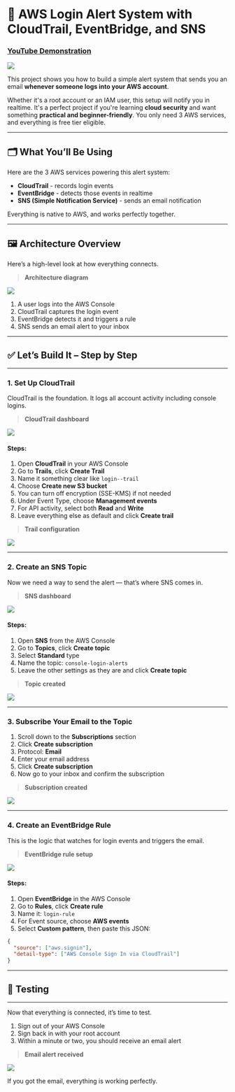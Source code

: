 # 🔐 AWS Login Alert System with CloudTrail, EventBridge, and SNS

### [YouTube Demonstration](https://youtu.be/MEgc0qQ3yKE?si=HoNtiARV6MqGkeMB)

<img src="https://github.com/user-attachments/assets/ad9a98a4-c9a2-45ef-ba37-8115876fe859"/>

This project shows you how to build a simple alert system that sends you an email **whenever someone logs into your AWS account**.

Whether it's a root account or an IAM user, this setup will notify you in realtime. It's a perfect project if you're learning **cloud security** and want something **practical and beginner-friendly**. You only need 3 AWS services, and everything is free tier eligible.

---

## 🗂️ What You’ll Be Using

Here are the 3 AWS services powering this alert system:

- **CloudTrail** - records login events  
- **EventBridge** - detects those events in realtime  
- **SNS (Simple Notification Service)** - sends an email notification  

Everything is native to AWS, and works perfectly together.

---

## 🖼️ Architecture Overview

Here’s a high-level look at how everything connects.

> **Architecture diagram**  
<img src="https://github.com/user-attachments/assets/b9065460-c314-4a0e-9fc5-58a001f6751d"/>



1. A user logs into the AWS Console  
2. CloudTrail captures the login event  
3. EventBridge detects it and triggers a rule  
4. SNS sends an email alert to your inbox

---

## ✅ Let’s Build It – Step by Step

---

### 1. Set Up CloudTrail

CloudTrail is the foundation. It logs all account activity including console logins.

> **CloudTrail dashboard**  
<img src="https://github.com/user-attachments/assets/98cb7212-4761-4eb6-adbc-c72a32c69dda"/>


#### Steps:

1. Open **CloudTrail** in your AWS Console  
2. Go to **Trails**, click **Create Trail**  
3. Name it something clear like `login--trail`  
4. Choose **Create new S3 bucket**  
5. You can turn off encryption (SSE-KMS) if not needed  
6. Under Event Type, choose **Management events**  
7. For API activity, select both **Read** and **Write**  
8. Leave everything else as default and click **Create trail**

> **Trail configuration** 
<img src="https://github.com/user-attachments/assets/c32cf4c6-b502-4e1c-8e25-9711efa5aa19"/>


---

### 2. Create an SNS Topic

Now we need a way to send the alert — that’s where SNS comes in.

> **SNS dashboard**   
<img src="https://github.com/user-attachments/assets/02ad9446-2e92-49f3-9959-c303b19aefcc"/>


#### Steps:

1. Open **SNS** from the AWS Console  
2. Go to **Topics**, click **Create topic**  
3. Select **Standard** type  
4. Name the topic: `console-login-alerts`  
5. Leave the other settings as they are and click **Create topic**

> **Topic created** 
<img src="https://github.com/user-attachments/assets/c1b6449d-57c4-455f-8c38-97e6eae61ebb"/>


---

### 3. Subscribe Your Email to the Topic

1. Scroll down to the **Subscriptions** section  
2. Click **Create subscription**  
3. Protocol: **Email**  
4. Enter your email address  
5. Click **Create subscription**  
6. Now go to your inbox and confirm the subscription

> **Subscription created**  
<img src="https://github.com/user-attachments/assets/5b1bc203-9ff7-45cd-afff-aaa00e4e0fc9"/>


---

### 4. Create an EventBridge Rule

This is the logic that watches for login events and triggers the email.

> **EventBridge rule setup**   
<img src="https://github.com/user-attachments/assets/0613a303-e5df-4ea7-bef8-0bcbfb55b03d"/>

#### Steps:

1. Open **EventBridge** in the AWS Console  
2. Go to **Rules**, click **Create rule**  
3. Name it: `login-rule`  
4. For Event source, choose **AWS events**  
5. Select **Custom pattern**, then paste this JSON:

```json
{
  "source": ["aws.signin"],
  "detail-type": ["AWS Console Sign In via CloudTrail"]
}
```
---

## 🧪 Testing

---
Now that everything is connected, it’s time to test.

1. Sign out of your AWS Console
2. Sign back in with your root account
3. Within a minute or two, you should receive an email alert


> **Email alert received** 
<img src="https://github.com/user-attachments/assets/1c683508-a715-41ad-9c66-07f531050588"/>


If you got the email, everything is working perfectly.

